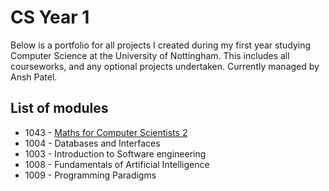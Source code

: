 # CS Year 1
Below is a portfolio for all projects I created during my first year studying Computer Science at the University of Nottingham. This includes all courseworks, and any optional projects undertaken. Currently managed by Ansh Patel.
## List of modules
 - 1043 - [Maths for Computer Scientists 2](Docs/Mathstwo.md)
 - 1004 - Databases and Interfaces
 - 1003 - Introduction to Software engineering
 - 1008 - Fundamentals of Artificial Intelligence
 - 1009 - Programming Paradigms

